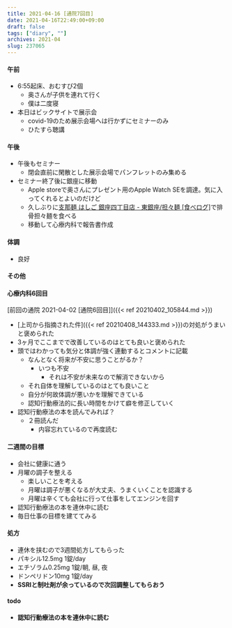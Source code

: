 ```yaml
---
title: 2021-04-16 [通院7回目]
date: 2021-04-16T22:49:00+09:00
draft: false
tags: ["diary", ""]
archives: 2021-04
slug: 237065
---
```

#### 午前
- 6:55起床、おむすび2個
  - 奥さんが子供を連れて行く
  - 僕は二度寝
- 本日はビックサイトで展示会
  - covid-19のため展示会場へは行かずにセミナーのみ
  - ひたすら聴講
#### 午後
- 午後もセミナー
  - 閉会直前に閑散とした展示会場でパンフレットのみ集める
- セミナー終了後に銀座に移動
  - Apple storeで奥さんにプレゼント用のApple Watch SEを調達。気に入ってくれるとよいのだけど
  - 久しぶりに[支那麺 はしご 銀座四丁目店 - 東銀座/担々麺 [食べログ]](https://tabelog.com/tokyo/A1301/A130101/13107497/)で排骨担々麺を食べる
  - 移動して心療内科で報告書作成
#### 体調
- 良好
#### その他
#### 心療内科6回目  
[前回の通院 2021-04-02 [通院6回目]]({{< ref 20210402_105844.md >}})  
- [上司から指摘された件]({{< ref 20210408_144333.md >}})の対処がうまいと褒められた
- 3ヶ月でここまでで改善しているのはとても良いと褒められた
- 頭ではわかっても気分と体調が強く連動するとコメントに記載
  - なんとなく将来が不安に思うことがるか？
    - いつも不安
      - それは不安が未来なので解消できないから
  - それ自体を理解しているのはとても良いこと
  - 自分が何故体調が悪いかを理解できている
  - 認知行動療法的に長い時間をかけて癖を修正していく
- 認知行動療法の本を読んでみれば？
  - ２冊読んだ
    - 内容忘れているので再度読む
#### 二週間の目標
- 会社に健康に通う
- 月曜の調子を整える
  - 楽しいことを考える
  - 月曜は調子が悪くなるが大丈夫、うまくいくことを認識する
  - 月曜は辛くても会社に行って仕事をしてエンジンを回す
- 認知行動療法の本を連休中に読む
- 毎日仕事の目標を建ててみる
#### 処方
- 連休を挟むので3週間処方してもらった
- パキシル12.5mg 1錠/day
- エチゾラム0.25mg 1錠/朝, 昼, 夜
- ドンペリドン10mg 1錠/day  
- **SSRIと制吐剤が余っているので次回調整してもらおう**

#### todo
- **認知行動療法の本を連休中に読む**
